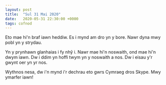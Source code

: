 ```yaml
---
layout: post
title:  "Sul 31 Mai 2020"
date:   2020-05-31 22:30:00 +0000
tags: cofnod
---
```


Eto mae hi'n braf iawn heddiw. Es i mynd am dro yn y bore.
Nawr dyna mwy pobl yn y strydau.

Yn y prynhawn glanhaias i fy nhŷ i. Nawr mae hi'n noswaith,
ond mae hi'n dwym iawn. Dw i ddim yn hoffi twym yn y noswaith
a nos. Dw i eisau y'r gwynt oer yn yr nos.

Wythnos nesa, dw i'n mynd i'r dechrau eto gwrs Cymraeg dros
Skype. Mwy ymarfer iawn!
